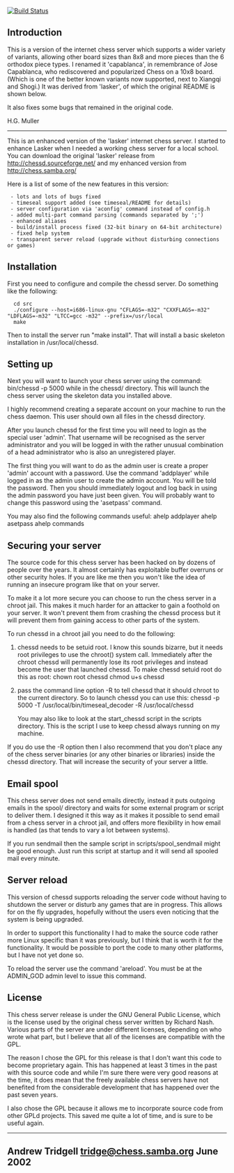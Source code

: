 [![Build Status](https://travis-ci.org/ddugovic/capablanca.svg?branch=master)](https://travis-ci.org/ddugovic/capablanca)

Introduction
------------

This is a version of the internet chess server which supports a wider
variety of variants, allowing other board sizes than 8x8 and more pieces
than the 6 orthodox piece types. I renamed it 'capablanca', in remembrance
of Jose Capablanca, who rediscovered and popularized Chess on a 10x8 board.
(Which is one of the better known variants now supported, next to Xiangqi
and Shogi.) It was derived from 'lasker', of which the original README is
shown below.

It also fixes some bugs that remained in the original code.

H.G. Muller

---------------------------------------------------------------------

This is an enhanced version of the 'lasker' internet chess server. I
started to enhance Lasker when I needed a working chess server for a
local school. You can download the original 'lasker' release from
http://chessd.sourceforge.net/ and my enhanced version from
http://chess.samba.org/

Here is a list of some of the new features in this version:

     - lots and lots of bugs fixed
     - timeseal support added (see timeseal/README for details)
     - server configuration via 'aconfig' command instead of config.h
     - added multi-part command parsing (commands separated by ';')
     - enhanced aliases
     - build/install process fixed (32-bit binary on 64-bit architecture)
     - fixed help system
     - transparent server reload (upgrade without disturbing connections or games)


Installation
------------

First you need to configure and compile the chessd server. Do
something like the following:

	  cd src
	  ./configure --host=i686-linux-gnu "CFLAGS=-m32" "CXXFLAGS=-m32" "LDFLAGS=-m32" "LTCC=gcc -m32" --prefix=/usr/local
	  make

Then to install the server run "make install". That will install a
basic skeleton installation in /usr/local/chessd. 

Setting up
----------

Next you will want to launch your chess server using the command:
     bin/chessd -p 5000
while in the chessd/ directory. This will launch the chess server
using the skeleton data you installed above.

I highly recommend creating a separate account on your machine to run
the chess daemon. This user should own all files in the chessd
directory.

After you launch chessd for the first time you will need to login as
the special user 'admin'. That username will be recognised as the
server administrator and you will be logged in with the rather unusual
combination of a head administrator who is also an unregistered
player.

The first thing you will want to do as the admin user is create a
proper 'admin' account with a password. Use the command 'addplayer'
while logged in as the admin user to create the admin account. You
will be told the password. Then you should immediately logout and log
back in using the admin password you have just been given. You will
probably want to change this password using the 'asetpass' command. 

You may also find the following commands useful:
    ahelp addplayer
    ahelp asetpass
    ahelp commands


Securing your server
--------------------

The source code for this chess server has been hacked on by dozens of
people over the years. It almost certainly has exploitable buffer
overruns or other security holes. If you are like me then you won't
like the idea of running an insecure program like that on your server.

To make it a lot more secure you can choose to run the chess server in
a chroot jail. This makes it much harder for an attacker to gain a
foothold on your server. It won't prevent them from crashing the
chessd process but it will prevent them from gaining access to other
parts of the system.

To run chessd in a chroot jail you need to do the following:

   1) chessd needs to be setuid root. I know this sounds bizarre, but
      it needs root privileges to use the chroot() system
      call. Immediately after the chroot chessd will permanently lose
      its root privileges and instead become the user that launched
      chessd. To make chessd setuid root do this as root:
	      chown root chessd
	      chmod u+s chessd

   2) pass the command line option -R to tell chessd that it should
      chroot to the current directory. So to launch chessd you can use
      this:
		chessd -p 5000 -T /usr/local/bin/timeseal_decoder -R /usr/local/chessd

      You may also like to look at the start_chessd script in the
      scripts directory. This is the script I use to keep chessd
      always running on my machine.

If you do use the -R option then I also recommend that you don't place
any of the chess server binaries (or any other binaries or libraries)
inside the chessd directory. That will increase the security of your
server a little.


Email spool
-----------

This chess server does not send emails directly, instead it puts
outgoing emails in the spool/ directory and waits for some external
program or script to deliver them. I designed it this way as it makes
it possible to send email from a chess server in a chroot jail, and
offers more flexibility in how email is handled (as that tends to vary
a lot between systems).

If you run sendmail then the sample script in scripts/spool_sendmail
might be good enough. Just run this script at startup and it will send
all spooled mail every minute.


Server reload
-------------

This version of chessd supports reloading the server code without
having to shutdown the server or disturb any games that are in
progress. This allows for on the fly upgrades, hopefully without the
users even noticing that the system is being upgraded.

In order to support this functionality I had to make the source code
rather more Linux specific than it was previously, but I think that is
worth it for the functionality. It would be possible to port the code
to many other platforms, but I have not yet done so.

To reload the server use the command 'areload'. You must be at the
ADMIN_GOD admin level to issue this command.

License
-------

This chess server release is under the GNU General Public License,
which is the license used by the original chess server written by
Richard Nash. Various parts of the server are under different
licenses, depending on who wrote what part, but I believe that all of
the licenses are compatible with the GPL.

The reason I chose the GPL for this release is that I don't want this
code to become proprietary again. This has happened at least 3 times
in the past with this source code and while I'm sure there were very
good reasons at the time, it does mean that the freely available chess
servers have not benefited from the considerable development that has
happened over the past seven years. 

I also chose the GPL because it allows me to incorporate source code
from other GPLd projects. This saved me quite a lot of time, and is
sure to be useful again.


--------------------------------
Andrew Tridgell
tridge@chess.samba.org June 2002
--------------------------------

